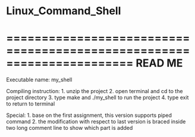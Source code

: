 # Linux_Command_Shell
======================================================================
	READ ME
======================================================================

Executable name:	my_shell

Compiling instruction:	1. unzip the project
			2. open terminal and cd to the project directory
			3. type make and ./my_shell to run the project
			4. type exit to return to terminal

Special:		1. base on the first assignment, this version supports piped command
			2. the modification with respect to last version is braced inside two long 					comment line to show which part is added
